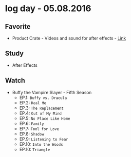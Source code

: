 # log day - 05.08.2016

## Favorite 

- Product Crate - Videos and sound for after effects - [Link](https://productioncrate.com/)


## Study

- After Effects


## Watch

- Buffy the Vampire Slayer - Fifth Season
  - EP.1: `Buffy vs. Dracula`
  - EP.2: `Real Me`
  - EP.3: `The Replacement`
  - EP.4: `Out of My Mind`
  - EP.5: `No Place Like Home`
  - EP.6: `Family`
  - EP.7: `Fool for Love`
  - EP.8: `Shadow`
  - EP.9: `Listening to Fear`
  - EP.10: `Into the Woods`
  - EP.10: `Triangle` 
